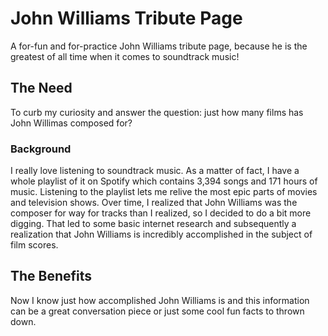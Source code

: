# John Williams Tribute Page
A for-fun and for-practice John Williams tribute page, because he is the greatest of all time when it comes to soundtrack music!

<h2> The Need </h2>
<p>
To curb my curiosity and answer the question: just how many films has John Willimas composed for? 
</p>

<h3> Background </h3>
<p>
I really love listening to soundtrack music.  As a matter of fact, I have a whole playlist of it on Spotify which contains 3,394 songs and 171 hours of music.  Listening to the playlist lets me relive the most epic parts of movies and television shows. Over time, I realized that John Williams was the composer for way for tracks than I realized, so I decided to do a bit more digging.  That led to some basic internet research and subsequently a realization that John Williams is incredibly accomplished in the subject of film scores. 
</p>

<h2> The Benefits </h2>
<p>
Now I know just how accomplished John Williams is and this information can be a great conversation piece or just some cool fun facts to thrown down.
</p>
